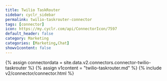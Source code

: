 ```yaml
---
title: Twilio TaskRouter
sidebar: cyclr_sidebar
permalink: twilio-taskrouter-connector
tags: [connector]
icon: https://my.cyclr.com/api/ConnectorIcon/7597
default_header: false
category: Marketing
categories: [Marketing,Chat]
showv1content: false
---
```

{% assign connectordata = site.data.v2.connectors.connector-twilio-taskrouter %}
{% assign v1content = "twilio-taskrouter.md" %}
{% include v2/connector/connector.html %}	